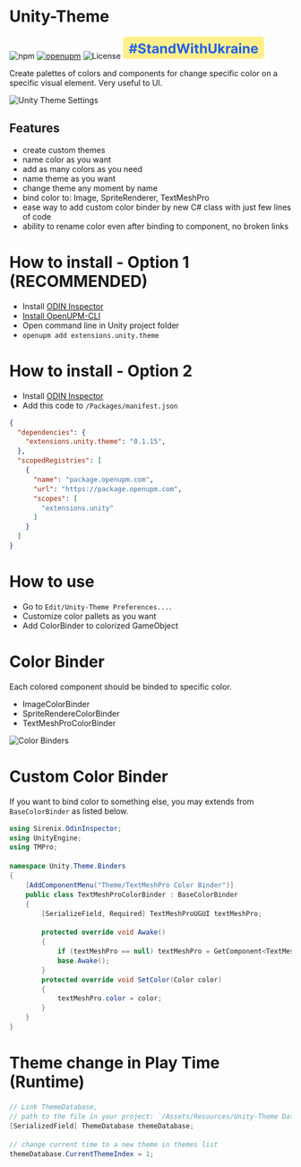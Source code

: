 # Unity-Theme
![npm](https://img.shields.io/npm/v/extensions.unity.theme) [![openupm](https://img.shields.io/npm/v/extensions.unity.theme?label=openupm&registry_uri=https://package.openupm.com)](https://openupm.com/packages/extensions.unity.theme/) ![License](https://img.shields.io/github/license/IvanMurzak/Unity-Theme) [![Stand With Ukraine](https://raw.githubusercontent.com/vshymanskyy/StandWithUkraine/main/badges/StandWithUkraine.svg)](https://stand-with-ukraine.pp.ua)

Create palettes of colors and components for change specific color on a specific visual element. Very useful to UI.

![Unity Theme Settings](https://imgur.com/FKVF2H9.gif)

## Features

- create custom themes
- name color as you want
- add as many colors as you need
- name theme as you want
- change theme any moment by name
- bind color to: Image, SpriteRenderer, TextMeshPro
- ease way to add custom color binder by new C# class with just few lines of code
- ability to rename color even after binding to component, no broken links

# How to install - Option 1 (RECOMMENDED)
- Install [ODIN Inspector](https://odininspector.com/)
- [Install OpenUPM-CLI](https://github.com/openupm/openupm-cli#installation)
- Open command line in Unity project folder
- `openupm add extensions.unity.theme`

# How to install - Option 2
- Install [ODIN Inspector](https://odininspector.com/)
- Add this code to <code>/Packages/manifest.json</code>
```json
{
  "dependencies": {
    "extensions.unity.theme": "0.1.15",
  },
  "scopedRegistries": [
    {
      "name": "package.openupm.com",
      "url": "https://package.openupm.com",
      "scopes": [
        "extensions.unity"
      ]
    }
  ]
}
```

# How to use 

- Go to `Edit/Unity-Theme Preferences...`.
- Customize color pallets as you want
- Add ColorBinder to colorized GameObject

# Color Binder
Each colored component should be binded to specific color.

- ImageColorBinder
- SpriteRendereColorBinder
- TextMeshProColorBinder

![Color Binders](https://imgur.com/AeNC3tF.gif)

# Custom Color Binder

If you want to bind color to something else, you may extends from `BaseColorBinder` as listed below.

```C#
using Sirenix.OdinInspector;
using UnityEngine;
using TMPro;

namespace Unity.Theme.Binders
{
    [AddComponentMenu("Theme/TextMeshPro Color Binder")]
    public class TextMeshProColorBinder : BaseColorBinder
    {
        [SerializeField, Required] TextMeshProUGUI textMeshPro;

        protected override void Awake()
        {
            if (textMeshPro == null) textMeshPro = GetComponent<TextMeshProUGUI>();
            base.Awake();
        }
        protected override void SetColor(Color color)
        {
            textMeshPro.color = color;
        }
    }
}
```

# Theme change in Play Time (Runtime)

```C#
// Link ThemeDatabase, 
// path to the file in your project: `/Assets/Resources/Unity-Theme Database.asset`
[SerializedField] ThemeDatabase themeDatabase;

// change current time to a new theme in themes list
themeDatabase.CurrentThemeIndex = 1;
```
